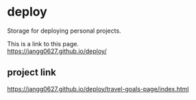 # deploy

Storage for deploying personal projects.

This is a link to this page.  
<https://jangg0627.github.io/deploy/>

## project link

<https://jangg0627.github.io/deploy/travel-goals-page/index.html>
